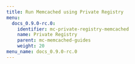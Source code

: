 ```yaml
---
title: Run Memcached using Private Registry
menu:
  docs_0.9.0-rc.0:
    identifier: mc-private-registry-memcached
    name: Private Registry
    parent: mc-memcached-guides
    weight: 20
menu_name: docs_0.9.0-rc.0
---
```

